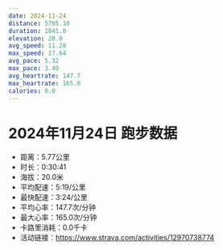 ```yaml
---
date: 2024-11-24
distance: 5765.10
duration: 1841.0
elevation: 20.0
avg_speed: 11.28
max_speed: 17.64
avg_pace: 5.32
max_pace: 3.40
avg_heartrate: 147.7
max_heartrate: 165.0
calories: 0.0
---
```


# 2024年11月24日 跑步数据

- 距离：5.77公里
- 时长：0:30:41
- 海拔：20.0米
- 平均配速：5:19/公里
- 最快配速：3:24/公里
- 平均心率：147.7次/分钟
- 最大心率：165.0次/分钟
- 卡路里消耗：0.0千卡
- 活动链接：https://www.strava.com/activities/12970738774
